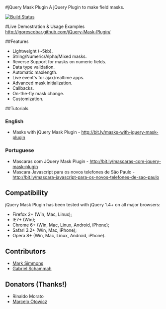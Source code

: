 #jQuery Mask Plugin
A jQuery Plugin to make field masks.

[![Build Status](https://travis-ci.org/igorescobar/jQuery-Mask-Plugin.png)](https://travis-ci.org/igorescobar/jQuery-Mask-Plugin)

#Live Demostration & Usage Examples
http://igorescobar.github.com/jQuery-Mask-Plugin/

##Features

  * Lightweight (~5kb).
  * String/Numeric/Alpha/Mixed masks.
  * Reverse Support for masks on numeric fields.
  * Data type validation.
  * Automatic maxlength.
  * Live event's for ajax/realtime apps.
  * Advanced mask initialization.
  * Callbacks.
  * On-the-fly mask change.
  * Customization.

##Tutorials
### English
  * Masks with jQuery Mask Plugin - http://bit.ly/masks-with-jquery-mask-plugin
  
### Portuguese
  * Mascaras com JQuery Mask Plugin - http://bit.ly/mascaras-com-jquery-mask-plugin
  * Mascara Javascript para os novos telefones de São Paulo - http://bit.ly/mascara-javascript-para-os-novos-telefones-de-sao-paulo

## Compatibility
jQuery Mask Plugin has been tested with jQuery 1.4+ on all major browsers:

 * Firefox 2+ (Win, Mac, Linux);
 * IE7+ (Win);
 * Chrome 6+ (Win, Mac, Linux, Android, iPhone);
 * Safari 3.2+ (Win, Mac, iPhone);
 * Opera 8+ (Win, Mac, Linux, Android, iPhone).

## Contributors
 * [Mark Simmons](https://github.com/Markipelago)
 * [Gabriel Schammah](https://github.com/gschammah)
 
## Donators (Thanks!)
 * Rinaldo Morato
 * [Marcelo Otowicz](http://www.ofen.com.br/)
